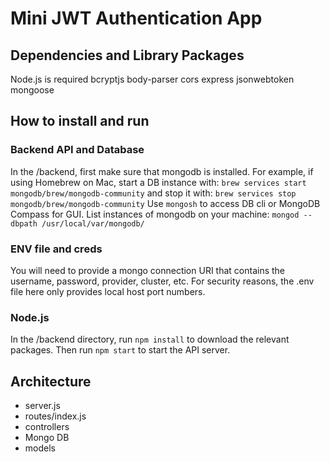 # Mini JWT Authentication App

## Dependencies and Library Packages
Node.js is required
    bcryptjs
    body-parser
    cors
    express
    jsonwebtoken
    mongoose
    
## How to install and run

### Backend API and Database
In the /backend, first make sure that mongodb is installed. For example, if using Homebrew on Mac, start a DB instance with:
`brew services start mongodb/brew/mongodb-community`
and stop it with:
`brew services stop mongodb/brew/mongodb-community`
Use `mongosh` to access DB cli or MongoDB Compass for GUI.
List instances of mongodb on your machine:
`mongod --dbpath /usr/local/var/mongodb/`

### ENV file and creds
You will need to provide a mongo connection URI that contains the username, password, provider, cluster, etc. For security reasons, the .env file here only provides local host port numbers.

### Node.js
In the /backend directory, run `npm install` to download the relevant packages. Then run `npm start` to start the API server.

## Architecture
- server.js
- routes/index.js
- controllers
- Mongo DB
- models


